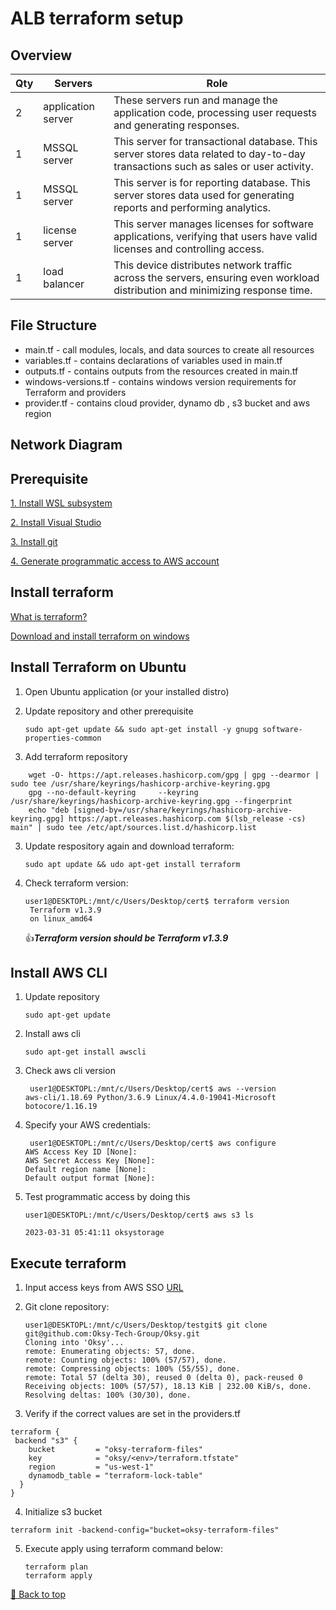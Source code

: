 #  ALB terraform setup

## Overview 


 Qty   | Servers | Role                                                                                                  
--- | --- | ---
| 2 | application server  | These servers run and manage the application code, processing user requests and generating responses.
| 1 | MSSQL server        | This server for transactional database. This server stores data related to day-to-day transactions such as sales or user activity.
| 1  | MSSQL server        | This  server is  for reporting database. This server stores data used for generating reports and performing analytics.
| 1  | license server      | This server manages licenses for software applications, verifying that users have valid licenses and controlling access.
| 1 | load balancer       | This device distributes network traffic across the servers, ensuring even workload distribution and minimizing response time.

## File Structure

* main.tf - call modules, locals, and data sources to create all resources
* variables.tf - contains declarations of variables used in main.tf
* outputs.tf - contains outputs from the resources created in main.tf
* windows-versions.tf - contains windows version requirements for Terraform and providers
* provider.tf - contains cloud provider, dynamo db , s3 bucket  and aws region


## Network Diagram


## Prerequisite

[1. Install WSL subsystem](https://pureinfotech.com/install-windows-subsystem-linux-2-windows-10/#:~:text=To%20install%20WSL2%20on%20Windows,%E2%80%9Cwsl%20%E2%80%93update%E2%80%9D%20command.)

[2. Install Visual Studio](https://learn.microsoft.com/en-us/visualstudio/install/install-visual-studio?view=vs-2022)

[3. Install git](https://phoenixnap.com/kb/how-to-install-git-on-ubuntu)

[4. Generate programmatic access to AWS account](https://www.simplified.guide/aws/iam/create-programmatic-access-user)


## Install terraform

[What is terraform?](https://developer.hashicorp.com/terraform/intro)

[Download and install terraform on windows](https://phoenixnap.com/kb/how-to-install-terraform)


## Install Terraform on Ubuntu 

1. Open Ubuntu application (or your installed distro)
2. Update repository and other prerequisite

   `sudo apt-get update && sudo apt-get install -y gnupg software-properties-common`
    
3. Add terraform repository
```
    wget -O- https://apt.releases.hashicorp.com/gpg | gpg --dearmor | sudo tee /usr/share/keyrings/hashicorp-archive-keyring.gpg
    gpg --no-default-keyring     --keyring /usr/share/keyrings/hashicorp-archive-keyring.gpg --fingerprint
    echo "deb [signed-by=/usr/share/keyrings/hashicorp-archive-keyring.gpg] https://apt.releases.hashicorp.com $(lsb_release -cs) main" | sudo tee /etc/apt/sources.list.d/hashicorp.list
```
3. Update respository again and download terraform: 
 
   `sudo apt update && udo apt-get install terraform`
   
4. Check terraform version:  

   ```
   user1@DESKTOPL:/mnt/c/Users/Desktop/cert$ terraform version                            
    Terraform v1.3.9
    on linux_amd64
   ```
   
    :+1:<i>***Terraform version should be Terraform v1.3.9***</i>

## Install AWS CLI

1. Update repository

   `sudo apt-get update`
  
2. Install aws cli

   `sudo apt-get install awscli` 
  
3. Check aws cli version
   ```
    user1@DESKTOPL:/mnt/c/Users/Desktop/cert$ aws --version
   aws-cli/1.18.69 Python/3.6.9 Linux/4.4.0-19041-Microsoft botocore/1.16.19
   ```   
4. Specify your AWS credentials:  
   ```
    user1@DESKTOPL:/mnt/c/Users/Desktop/cert$ aws configure 
   AWS Access Key ID [None]: 
   AWS Secret Access Key [None]: 
   Default region name [None]: 
   Default output format [None]: 
   ```
   
 5. Test programmatic access by doing this
   
     ```
     user1@DESKTOPL:/mnt/c/Users/Desktop/cert$ aws s3 ls
    
     2023-03-31 05:41:11 oksystorage
    
     ```
## Execute terraform

1. Input  access keys from AWS SSO [URL](https://oksy.awsapps.com/start/#/?tab=accounts)


   
2. Git clone repository:

   ```
   user1@DESKTOPL:/mnt/c/Users/Desktop/testgit$ git clone git@github.com:Oksy-Tech-Group/Oksy.git
   Cloning into 'Oksy'...
   remote: Enumerating objects: 57, done.
   remote: Counting objects: 100% (57/57), done.
   remote: Compressing objects: 100% (55/55), done.
   remote: Total 57 (delta 30), reused 0 (delta 0), pack-reused 0
   Receiving objects: 100% (57/57), 18.13 KiB | 232.00 KiB/s, done.
   Resolving deltas: 100% (30/30), done.
   ```

3. Verify if the correct values are set in the providers.tf

```
terraform {
 backend "s3" {
    bucket         = "oksy-terraform-files"
    key            = "oksy/<env>/terraform.tfstate"
    region         = "us-west-1"
    dynamodb_table = "terraform-lock-table"
  }
}

```
4. Initialize s3 bucket

```
terraform init -backend-config="bucket=oksy-terraform-files"
```
5. Execute apply using terraform command below:

   ```
   terraform plan
   terraform apply
   ```
   
   
[🔼 Back to top](#oksy-tech)

